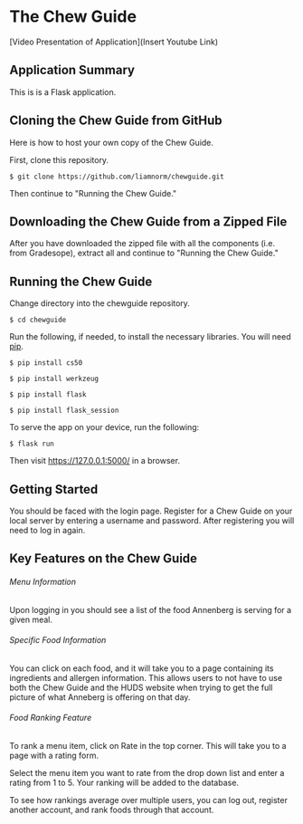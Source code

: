 # The Chew Guide
[Video Presentation of Application](Insert Youtube Link)

## Application Summary
This is is a Flask application.

## Cloning the Chew Guide from GitHub 

Here is how to host your own copy of the Chew Guide.

First, clone this repository.

`$ git clone https://github.com/liamnorm/chewguide.git`

Then continue to "Running the Chew Guide."

## Downloading the Chew Guide from a Zipped File

After you have downloaded the zipped file with all the components (i.e. from Gradesope), extract all and continue to "Running the Chew Guide."

## Running the Chew Guide

Change directory into the chewguide repository.

`$ cd chewguide`

Run the following, if needed, to install the necessary libraries. You will need [pip](https://pip.pypa.io/en/stable/installation/).

`$ pip install cs50`

`$ pip install werkzeug`

`$ pip install flask`

`$ pip install flask_session`

To serve the app on your device, run the following:

`$ flask run`

Then visit https://127.0.0.1:5000/ in a browser.

## Getting Started

You should be faced with the login page. Register for a Chew Guide on your local server by entering a username and password. After registering you will need to log in again.

## Key Features on the Chew Guide

###### Menu Information 

Upon logging in you should see a list of the food Annenberg is serving for a given meal. 

###### Specific Food Information

You can click on each food, and it will take you to a page containing its ingredients and allergen information. This allows users to not have to use both the Chew Guide and the HUDS website when trying to get the full picture of what Anneberg is offering on that day. 

###### Food Ranking Feature 

To rank a menu item, click on Rate in the top corner. This will take you to a page with a rating form.

Select the menu item you want to rate from the drop down list and enter a rating from 1 to 5. Your ranking will be added to the database.

To see how rankings average over multiple users, you can log out, register another account, and rank foods through that account.
